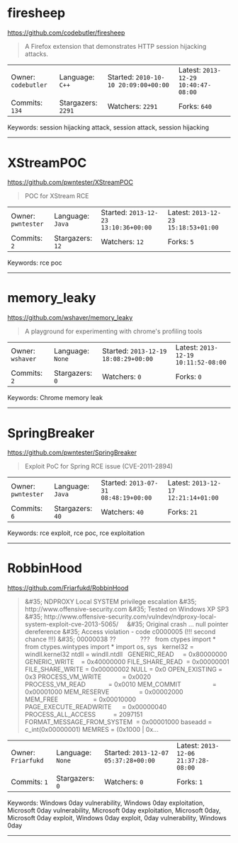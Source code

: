 # firesheep

https://github.com/codebutler/firesheep
<blockquote>
A Firefox extension that demonstrates HTTP session hijacking attacks.
</blockquote>

<table><tr>
<tr><td>Owner: <code>codebutler</code></td>
    <td>Language: <code>C++</code></td>
    <td>Started: <code>2010-10-10 20:09:00+00:00</code></td>
    <td>Latest: <code>2013-12-29 10:40:47-08:00</code></td></tr>
<tr><td>Commits: <code>134</code></td>
    <td>Stargazers: <code>2291</code></td>
    <td>Watchers: <code>2291</code></td>
    <td>Forks: <code>640</code></td></tr>
</table>
Keywords: session hijacking attack, session attack, session hijacking

---

# XStreamPOC

https://github.com/pwntester/XStreamPOC
<blockquote>
POC for XStream RCE
</blockquote>

<table><tr>
<tr><td>Owner: <code>pwntester</code></td>
    <td>Language: <code>Java</code></td>
    <td>Started: <code>2013-12-23 13:10:36+00:00</code></td>
    <td>Latest: <code>2013-12-23 15:18:53+01:00</code></td></tr>
<tr><td>Commits: <code>2</code></td>
    <td>Stargazers: <code>12</code></td>
    <td>Watchers: <code>12</code></td>
    <td>Forks: <code>5</code></td></tr>
</table>
Keywords: rce poc

---

# memory_leaky

https://github.com/wshaver/memory_leaky
<blockquote>
A playground for experimenting with chrome's profiling tools
</blockquote>

<table><tr>
<tr><td>Owner: <code>wshaver</code></td>
    <td>Language: <code>None</code></td>
    <td>Started: <code>2013-12-19 18:08:29+00:00</code></td>
    <td>Latest: <code>2013-12-19 10:11:52-08:00</code></td></tr>
<tr><td>Commits: <code>2</code></td>
    <td>Stargazers: <code>0</code></td>
    <td>Watchers: <code>0</code></td>
    <td>Forks: <code>0</code></td></tr>
</table>
Keywords: Chrome memory leak

---

# SpringBreaker

https://github.com/pwntester/SpringBreaker
<blockquote>
Exploit PoC for Spring RCE issue (CVE-2011-2894)
</blockquote>

<table><tr>
<tr><td>Owner: <code>pwntester</code></td>
    <td>Language: <code>Java</code></td>
    <td>Started: <code>2013-07-31 08:48:19+00:00</code></td>
    <td>Latest: <code>2013-12-17 12:21:14+01:00</code></td></tr>
<tr><td>Commits: <code>6</code></td>
    <td>Stargazers: <code>40</code></td>
    <td>Watchers: <code>40</code></td>
    <td>Forks: <code>21</code></td></tr>
</table>
Keywords: rce exploit, rce poc, rce exploitation

---

# RobbinHood

https://github.com/Friarfukd/RobbinHood
<blockquote>
&amp;&#35;35; NDPROXY Local SYSTEM privilege escalation &amp;&#35;35; http://www.offensive-security.com &amp;&#35;35; Tested on Windows XP SP3 &amp;&#35;35; http://www.offensive-security.com/vulndev/ndproxy-local-system-exploit-cve-2013-5065/     &amp;&#35;35; Original crash ... null pointer dereference &amp;&#35;35; Access violation - code c0000005 (!!! second chance !!!) &amp;&#35;35; 00000038 ??              ???   from ctypes import * from ctypes.wintypes import * import os, sys   kernel32 = windll.kernel32 ntdll = windll.ntdll   GENERIC_READ     = 0x80000000 GENERIC_WRITE    = 0x40000000 FILE_SHARE_READ  = 0x00000001 FILE_SHARE_WRITE = 0x00000002 NULL = 0x0 OPEN_EXISTING = 0x3 PROCESS_VM_WRITE            = 0x0020 PROCESS_VM_READ             = 0x0010 MEM_COMMIT                  = 0x00001000 MEM_RESERVE                 = 0x00002000 MEM_FREE                    = 0x00010000 PAGE_EXECUTE_READWRITE      = 0x00000040 PROCESS_ALL_ACCESS          = 2097151 FORMAT_MESSAGE_FROM_SYSTEM  = 0x00001000 baseadd = c_int(0x00000001) MEMRES = (0x1000 | 0x...
</blockquote>

<table><tr>
<tr><td>Owner: <code>Friarfukd</code></td>
    <td>Language: <code>None</code></td>
    <td>Started: <code>2013-12-07 05:37:28+00:00</code></td>
    <td>Latest: <code>2013-12-06 21:37:28-08:00</code></td></tr>
<tr><td>Commits: <code>1</code></td>
    <td>Stargazers: <code>0</code></td>
    <td>Watchers: <code>0</code></td>
    <td>Forks: <code>1</code></td></tr>
</table>
Keywords: Windows 0day vulnerability, Windows 0day exploitation, Microsoft 0day vulnerability, Microsoft 0day exploitation, Microsoft 0day, Microsoft 0day exploit, Windows 0day exploit, 0day vulnerability, Windows 0day

---


